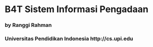 <h1>B4T Sistem Informasi Pengadaan</h1>

<h3>by Ranggi Rahman</h3>
<h3>Universitas Pendidikan Indonesia http://cs.upi.edu</h3>
